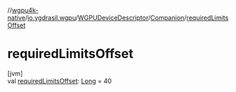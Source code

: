//[wgpu4k-native](../../../../index.md)/[io.ygdrasil.wgpu](../../index.md)/[WGPUDeviceDescriptor](../index.md)/[Companion](index.md)/[requiredLimitsOffset](required-limits-offset.md)

# requiredLimitsOffset

[jvm]\
val [requiredLimitsOffset](required-limits-offset.md): [Long](https://kotlinlang.org/api/core/kotlin-stdlib/kotlin/-long/index.html) = 40